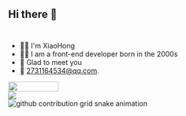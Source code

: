 ## Hi there 👋<br/><br/>

- 👨‍🎓 I'm XiaoHong <br/>
- 👩‍💻 I am a front-end developer born in the 2000s<br/>
- 📍 Glad to meet you<br/>
- 📧 2731164534@qq.com.<br/>
<div style="display:flex;flex-direction: column;">
<img align="left" width="45%" src = "https://github-readme-stats.vercel.app/api/top-langs/?username=lh-js">
<img align="left" src="https://github-readme-stats.vercel.app/api?username=lh-js&show_icons=true&icon_color=CE1D2D&text_color=718096&bg_color=ffffff&hide_title=true" />
</div>
<picture>
  <source media="(prefers-color-scheme: dark)" srcset="https://raw.githubusercontent.com/lh-js/lh-js/output/github-contribution-grid-snake-dark.svg">
  <source media="(prefers-color-scheme: light)" srcset="https://raw.githubusercontent.com/lh-js/lh-js/output/github-contribution-grid-snake.svg">
  <img alt="github contribution grid snake animation" src="https://raw.githubusercontent.com/lh-js/lxfriday/lh-js/github-contribution-grid-snake.svg">
</picture>
